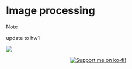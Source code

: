 # Image processing

>[!note]
>update to hw1


![](https://w0.peakpx.com/wallpaper/167/680/HD-wallpaper-fate-stay-night-tohsaka-rin-type-moon-portrait-main-character-face-japanese-manga-characters.jpg)


<p align="center">
  <a href="https://ko-fi.com/arch1e0732"><img src="https://ko-fi.com/img/githubbutton_sm.svg" alt="Support me on ko-fi!" /></a>
</p>

